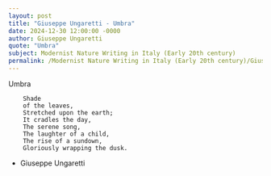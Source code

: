 ```yaml
---
layout: post
title: "Giuseppe Ungaretti - Umbra"
date: 2024-12-30 12:00:00 -0000
author: Giuseppe Ungaretti
quote: "Umbra"
subject: Modernist Nature Writing in Italy (Early 20th century)
permalink: /Modernist Nature Writing in Italy (Early 20th century)/Giuseppe Ungaretti/Giuseppe Ungaretti - Umbra
---
```


Umbra

        Shade  
        of the leaves,  
        Stretched upon the earth;
        It cradles the day,  
        The serene song,
        The laughter of a child,
        The rise of a sundown,  
        Gloriously wrapping the dusk.
        
        
        


- Giuseppe Ungaretti
